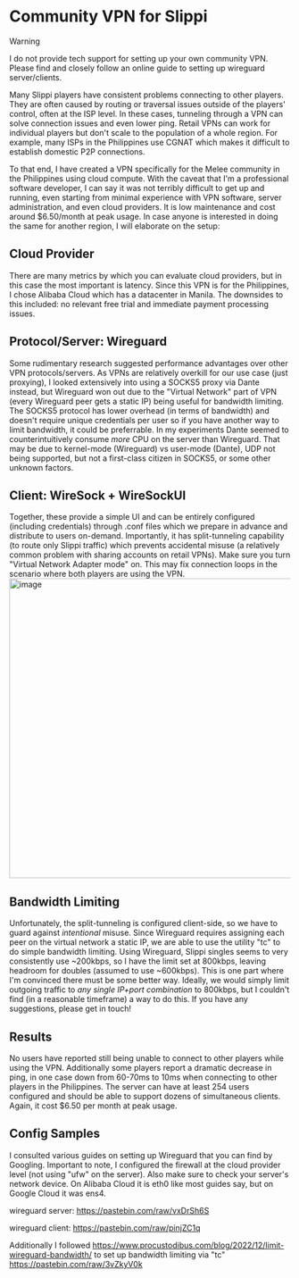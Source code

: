 # Community VPN for Slippi
> [!WARNING]
> I do not provide tech support for setting up your own community VPN.
> Please find and closely follow an online guide to setting up wireguard server/clients.

Many Slippi players have consistent problems connecting to other players.
They are often caused by routing or traversal issues outside of the players' control, often at the ISP level.
In these cases, tunneling through a VPN can solve connection issues and even lower ping.
Retail VPNs can work for individual players but don't scale to the population of a whole region.
For example, many ISPs in the Philippines use CGNAT which makes it difficult to establish domestic P2P connections.

To that end, I have created a VPN specifically for the Melee community in the Philippines using cloud compute.
With the caveat that I'm a professional software developer, I can say it was not terribly difficult to get up and running, even starting from minimal experience with VPN software, server administration, and even cloud providers.
It is low maintenance and cost around $6.50/month at peak usage.
In case anyone is interested in doing the same for another region, I will elaborate on the setup:

## Cloud Provider
There are many metrics by which you can evaluate cloud providers, but in this case the most important is latency.
Since this VPN is for the Philippines, I chose Alibaba Cloud which has a datacenter in Manila.
The downsides to this included: no relevant free trial and immediate payment processing issues.

## Protocol/Server: Wireguard
Some rudimentary research suggested performance advantages over other VPN protocols/servers.
As VPNs are relatively overkill for our use case (just proxying), I looked extensively into using a SOCKS5 proxy via Dante instead, but Wireguard won out due to the "Virtual Network" part of VPN (every Wireguard peer gets a static IP) being useful for bandwidth limiting.
The SOCKS5 protocol has lower overhead (in terms of bandwidth) and doesn't require unique credentials per user so if you have another way to limit bandwidth, it could be preferrable.
In my experiments Dante seemed to counterintuitively consume *more* CPU on the server than Wireguard.
That may be due to kernel-mode (Wireguard) vs user-mode (Dante), UDP not being supported, but not a first-class citizen in SOCKS5, or some other unknown factors.

## Client: WireSock + WireSockUI
Together, these provide a simple UI and can be entirely configured (including credentials) through .conf files which we prepare in advance and distribute to users on-demand.
Importantly, it has split-tunneling capability (to route only Slippi traffic) which prevents accidental misuse (a relatively common problem with sharing accounts on retail VPNs).
Make sure you turn "Virtual Network Adapter mode" on. This may fix connection loops in the scenario where both players are using the VPN.
<img width="604" height="537" alt="image" src="https://github.com/user-attachments/assets/929a266c-8600-40b7-b19a-246c9d66acda" />

## Bandwidth Limiting
Unfortunately, the split-tunneling is configured client-side, so we have to guard against *intentional* misuse.
Since Wireguard requires assigning each peer on the virtual network a static IP, we are able to use the utility "tc" to do simple bandwidth limiting.
Using Wireguard, Slippi singles seems to very consistently use ~200kbps, so I have the limit set at 800kbps, leaving headroom for doubles (assumed to use ~600kbps).
This is one part where I'm convinced there must be some better way.
Ideally, we would simply limit outgoing traffic to *any single IP+port combination* to 800kbps, but I couldn't find (in a reasonable timeframe) a way to do this.
If you have any suggestions, please get in touch!

## Results
No users have reported still being unable to connect to other players while using the VPN.
Additionally some players report a dramatic decrease in ping, in one case down from 60-70ms to 10ms when connecting to other players in the Philippines.
The server can have at least 254 users configured and should be able to support dozens of simultaneous clients.
Again, it cost $6.50 per month at peak usage.

## Config Samples
I consulted various guides on setting up Wireguard that you can find by Googling.
Important to note, I configured the firewall at the cloud provider level (not using "ufw" on the server).
Also make sure to check your server's network device.
On Alibaba Cloud it is eth0 like most guides say, but on Google Cloud it was ens4.

wireguard server: https://pastebin.com/raw/vxDrSh6S

wireguard client: https://pastebin.com/raw/pinjZC1q

Additionally I followed https://www.procustodibus.com/blog/2022/12/limit-wireguard-bandwidth/ to set up bandwidth limiting via "tc"
https://pastebin.com/raw/3vZkyV0k
